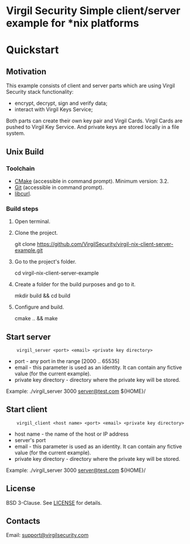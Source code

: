 # Virgil Security Simple client/server example for *nix platforms

# Quickstart

## Motivation
This example consists of client and server parts which are using Virgil Security
stack functionality:

-   encrypt, decrypt, sign and verify data;
-   interact with Virgil Keys Service;

Both parts can create their own key pair and Virgil Cards.
Virgil Cards are pushed to Virgil Key Service.
And private keys are stored locally in a file system.

## Unix Build

### Toolchain
*   [CMake](http://www.cmake.org/) (accessible in command prompt). Minimum version: 3.2.
*   [Git](http://git-scm.com/) (accessible in command prompt).
*   [libcurl](http://curl.haxx.se/libcurl/).

### Build steps
1.   Open terminal.

1.   Clone the project.

        git clone https://github.com/VirgilSecurity/virgil-nix-client-server-example.git

1.   Go to the project's folder.

        cd virgil-nix-client-server-example

1.   Create a folder for the build purposes and go to it.

        mkdir build && cd build

1.   Configure and build.

        cmake .. && make


## Start server

        virgil_server <port> <email> <private key directory>

- port - any port in the range [2000 .. 65535]
- email - this parameter is used as an identity. It can contain any fictive value (for the current example).
- private key directory - directory where the private key will be stored.

Example:
        ./virgil_server 3000 server@test.com ${HOME}/

## Start client

        virgil_client <host name> <port> <email> <private key directory>

- host name - the name of the host or IP address
- server's port
- email - this parameter is used as an identity. It can contain any fictive value (for the current example).
- private key directory - directory where the private key will be stored.

Example:
        ./virgil_server 3000 server@test.com ${HOME}/

## License
BSD 3-Clause. See [LICENSE](https://github.com/VirgilSecurity/virgil-cli/blob/master/LICENSE) for details.


## Contacts

Email: <support@virgilsecurity.com>
